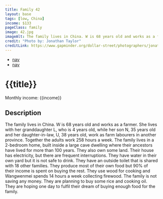 ```yaml
---
title: Family 42
layout: base
tags: [low, China]
income: $133
pageClass: family
image: 42.jpg
imageAlt: The family lives in China. W is 68 years old and works as a farmer. 
credit: "Photo by: Jonathan Taylor"
creditLink: https://www.gapminder.org/dollar-street/photographers/jonathan-taylor?
---
```

<div class="navbar">
    <ul>
        <li><a href="#">nav</a></li>
        <li><a href="#">nav</a></li>
    </ul>
</div>

# {{title}}
Monthly income: {{income}}
## Description
The family lives in China. W is 68 years old and works as a farmer. She lives with her granddaughter L, who is 4 years old, while her son N, 35 years old and her daughter-in-law, U, 38 years old, work as farm labourers in another province. Together the adults work 258 hours a week. The family lives in a 2-bedroom home, built inside a large cave dwelling where their ancestors have lived for more than 100 years. They also own some land. Their house has electricity, but there are frequent interruptions. They have water in their own yard but it is not safe to drink. They have an outside toilet that is shared with 18 other families. They produce most of their own food but 90% of their income is spent on buying the rest. They use wood for cooking and Wangwenmei spends 14 hours a week collecting firewood. The family is not saving any money. They are planning to buy some rice and cooking oil. They are hoping one day to fulfil their dream of buying enough food for the family.


